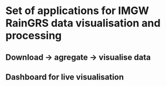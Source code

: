 # Set of applications for IMGW RainGRS data visualisation and processing

## Download -> agregate -> visualise data

## Dashboard for live visualisation
